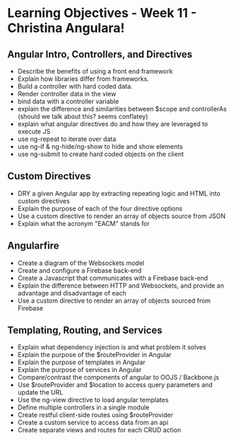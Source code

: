 # Learning Objectives - Week 11 - Christina Angulara!
## Angular Intro, Controllers, and Directives
- Describe the benefits of using a front end framework
- Explain how libraries differ from frameworks.
- Build a controller with hard coded data.
- Render controller data in the view
- bind data with a controller variable
- explain the difference and similarities between $scope and controllerAs (should we talk about this? seems conflatey)
- explain what angular directives do and how they are leveraged to execute JS
- use ng-repeat to iterate over data
- use ng-if & ng-hide/ng-show to hide and show elements
- use ng-submit to create hard coded objects on the client

## Custom Directives
- DRY a given Angular app by extracting repeating logic and HTML into custom directives
- Explain the purpose of each of the four directive options
- Use a custom directive to render an array of objects source from JSON
- Explain what the acronym "EACM" stands for

## Angularfire
- Create a diagram of the Websockets model 
- Create and configure a Firebase back-end
- Create a Javascript that communicates with a Firebase back-end
- Explain the difference between HTTP and Websockets, and provide an advantage and disadvantage of each
- Use a custom directive to render an array of objects sourced from Firebase

## Templating, Routing, and Services

- Explain what dependency injection is and what problem it solves
- Explain the purpose of the $routeProvider in Angular
- Explain the purpose of templates in Angular
- Explain the purpose of services in Angular
- Compare/contrast the components of angular to OOJS / Backbone.js
- Use $routeProvider and $location to access query parameters and update the URL
- Use the ng-view directive to load angular templates
- Define multiple controllers in a single module
- Create restful client-side routes using $routeProvider
- Create a custom service to access data from an api
- Create separate views and routes for each CRUD action
